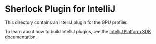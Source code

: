 # Sherlock Plugin for IntelliJ

This directory contains an IntelliJ plugin for the GPU profiler.

To learn about how to build IntelliJ plugins, see the 
[IntelliJ Platform SDK documentation](https://plugins.jetbrains.com/docs/intellij/welcome.html).
